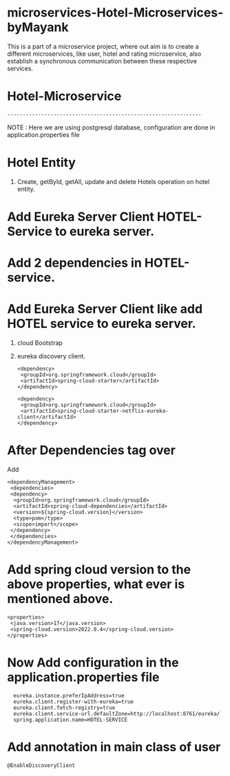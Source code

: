 # microservices-Hotel-Microservices-byMayank

This is a part of a microservice project, where out aim is to create a different microservices, like user, hotel
and rating microservice, also establish a synchronous communication between these respective services.

# Hotel-Microservice
    ---------------------------------------------------------------
NOTE : Here we are using postgresql database, configuration are done in application.properties file 

# Hotel Entity 
1. Create, getById, getAll, update and delete Hotels operation on hotel entity.


# Add Eureka Server Client HOTEL-Service to eureka server.
# Add 2 dependencies in HOTEL-service.
# Add Eureka Server Client like add HOTEL service to eureka server.
1. cloud Bootstrap
2. eureka discovery client.

       <dependency>
        <groupId>org.springframework.cloud</groupId>
        <artifactId>spring-cloud-starter</artifactId>
       </dependency>

       <dependency>
        <groupId>org.springframework.cloud</groupId>
        <artifactId>spring-cloud-starter-netflix-eureka-client</artifactId>
       </dependency>

# After Dependencies tag over
Add

    <dependencyManagement>
     <dependencies>
     <dependency>
      <groupId>org.springframework.cloud</groupId>
      <artifactId>spring-cloud-dependencies</artifactId>
      <version>${spring-cloud.version}</version>
      <type>pom</type>
      <scope>import</scope>
     </dependency>
     </dependencies>
    </dependencyManagement>


# Add spring cloud version to the above properties, what ever is mentioned above.

    <properties>
     <java.version>17</java.version>
     <spring-cloud.version>2022.0.4</spring-cloud.version>
    </properties>


# Now Add configuration in the application.properties file

      eureka.instance.preferIpAddress=true
      eureka.client.register-with-eureka=true
      eureka.client.fetch-registry=true
      eureka.client.service-url.defaultZone=http://localhost:8761/eureka/
      spring.application.name=HOTEL-SERVICE

# Add annotation in main class of user

    @EnableDiscoveryClient
